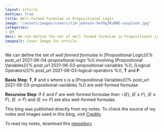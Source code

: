 ```yaml
---
layout: article
mathjax: true
title: Well-Formed Formulae in Propositional Logic
image: "/assets/images/covers/tim-johnson-Vwf8q3RzBRE-unsplash.jpg"
categories:
- DM
desc: We can define the set of well formed formulae in Propositional Logic involving Propositional Variables, Logical Operators, T and F. 
imagealt: Cover Image for article
---
```


We can define the set of *well formed formulae* in [Propositional Logic]({% post_url 2021-06-04-propositional-logic %}) involving [Propositional Variables]({% post_url 2021-06-03-propositional-variables %}), [Logical Operators]({% post_url 2021-06-03-logical-operators %}), **T** and **F**.

**Basis Step**: **T**, **F** and $s$ where $s$ is a [Propositional Variables]({% post_url 2021-06-03-propositional-variables %}) are well-formed formulae
























































































































































































































































































































































































































**Recursive Step**: If $E$ and $F$ are well-formed formulae then $\neg (E)$, $(E \wedge F)$, $(E \vee F)$, $(E \to F)$ and $(E \leftrightarrow F)$ are also well-formed formulae.

























































































































































































































































































































































































































This blog was published directly from my notes.
To check the source of my notes and images used in this blog, visit <a href="/credits.html" target="_blank">Credits</a>.

To read my notes, download this <a href="https://github.com/bovem/CS" target="blank">repository</a>.